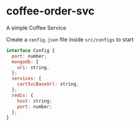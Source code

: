 # coffee-order-svc

A simple Coffee Service

Create a `config.json` file inside `src/configs` to start

```js
interface Config {
  port: number;
  mongodb: {
    uri: string,
  };
  services: {
    cartSvcBaseUrl: string,
  };
  redis: {
    host: string;
    port: number;
  };
}
```

